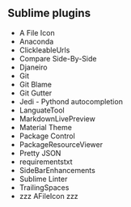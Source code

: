 ## Sublime plugins

* A File Icon
* Anaconda
* ClickleableUrls
* Compare Side-By-Side
* Djaneiro
* Git
* Git Blame
* Git Gutter
* Jedi - Pythond autocompletion
* LanguateTool
* MarkdownLivePreview
* Material Theme
* Package Control
* PackageResourceViewer
* Pretty JSON
* requirementstxt
* SideBarEnhancements
* Sublime Linter
* TrailingSpaces
* zzz AFileIcon zzz
